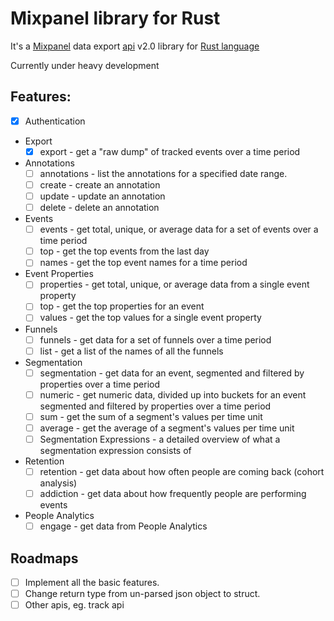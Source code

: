 # Mixpanel library for Rust

It's a [Mixpanel](https://mixpanel.com) data export [api](https://mixpanel.com/docs/api-documentation/data-export-api) v2.0 library for [Rust language](http://www.rust-lang.org)

Currently under heavy development

## Features:
* [x] Authentication
* Export
  * [x] export - get a "raw dump" of tracked events over a time period
* Annotations
  * [ ] annotations - list the annotations for a specified date range.
  * [ ] create - create an annotation
  * [ ] update - update an annotation
  * [ ] delete - delete an annotation
* Events
  * [ ] events - get total, unique, or average data for a set of events over a time period
  * [ ] top - get the top events from the last day
  * [ ] names - get the top event names for a time period
* Event Properties
  * [ ] properties - get total, unique, or average data from a single event property
  * [ ] top - get the top properties for an event
  * [ ] values - get the top values for a single event property
* Funnels
  * [ ] funnels - get data for a set of funnels over a time period
  * [ ] list - get a list of the names of all the funnels
* Segmentation
  * [ ] segmentation - get data for an event, segmented and filtered by properties over a time period
  * [ ] numeric - get numeric data, divided up into buckets for an event segmented and filtered by properties over a time period
  * [ ] sum - get the sum of a segment's values per time unit
  * [ ] average - get the average of a segment's values per time unit
  * [ ] Segmentation Expressions - a detailed overview of what a segmentation expression consists of
* Retention
  * [ ] retention - get data about how often people are coming back (cohort analysis)
  * [ ] addiction - get data about how frequently people are performing events
* People Analytics
  * [ ] engage - get data from People Analytics

## Roadmaps
* [ ] Implement all the basic features.
* [ ] Change return type from un-parsed json object to struct.
* [ ] Other apis, eg. track api
